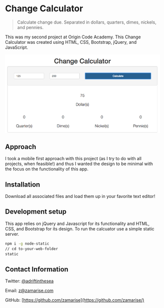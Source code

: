 # Change Calculator
> Calculate change due. Separated in dollars, quarters, dimes, nickels, and pennies.

This was my second project at Origin Code Academy. This Change Calculator was created using HTML, CSS, Bootstrap, jQuery, and JavaScript.

![](change-calculator.png)

## Approach

I took a mobile first approach with this project (as I try to do with all projects, when feasible!) and thus I wanted the design to be minimal with the focus on the functionality of this app.

## Installation

Download all associated files and load them up in your favorite text editor!

## Development setup

This app relies on jQuery and Javascript for its functionality and HTML, CSS, and Bootstrap for its design. To run the calcuator use a simple static server.

```sh
npm i -g node-static
// cd to-your-web-folder
static
```

## Contact Information

Twitter: [@adriftinthesea](https://twitter.com/adriftinthesea)

Email: z@zamarise.com

GitHub: [https://github.com/zamarise](https://github.com/zamarise/)
